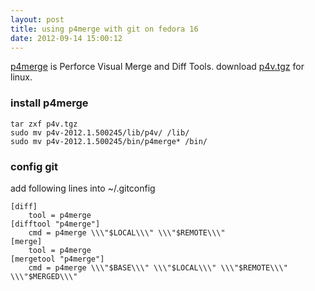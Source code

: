 ```yaml
---
layout: post
title: using p4merge with git on fedora 16
date: 2012-09-14 15:00:12
---
```


[p4merge][1] is Perforce Visual Merge and Diff Tools. download [p4v.tgz][2] for linux.

### install p4merge

    tar zxf p4v.tgz
    sudo mv p4v-2012.1.500245/lib/p4v/ /lib/
    sudo mv p4v-2012.1.500245/bin/p4merge* /bin/

### config git

add following lines into ~/.gitconfig

    [diff]
        tool = p4merge
    [difftool "p4merge"]
        cmd = p4merge \\\"$LOCAL\\\" \\\"$REMOTE\\\"
    [merge]
        tool = p4merge
    [mergetool "p4merge"]
        cmd = p4merge \\\"$BASE\\\" \\\"$LOCAL\\\" \\\"$REMOTE\\\" \\\"$MERGED\\\"

[1]: http://www.perforce.com/product/components/perforce_visual_merge_and_diff_tools
[2]: http://www.perforce.com/downloads/complete_list
